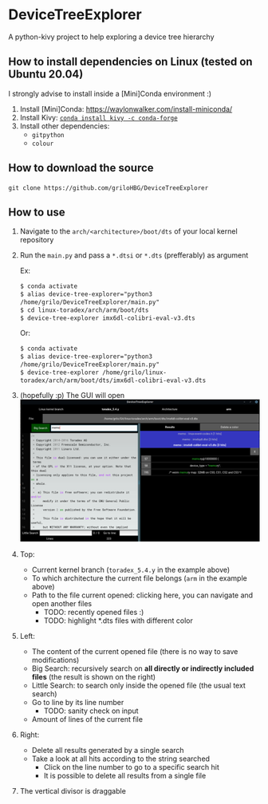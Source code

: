 # DeviceTreeExplorer
A python-kivy project to help exploring a device tree hierarchy

## How to install dependencies on Linux (tested on Ubuntu 20.04)

I strongly advise to install inside a [Mini]Conda environment :)

1. Install [Mini]Conda: https://waylonwalker.com/install-miniconda/
2. Install Kivy:  [`conda install kivy -c conda-forge`](https://kivy.org/doc/stable/gettingstarted/installation.html)
3. Install other dependencies:
   - `gitpython`
   - `colour`

## How to download the source

`git clone https://github.com/griloHBG/DeviceTreeExplorer`

## How to use

1. Navigate to the `arch/<architecture>/boot/dts` of your local kernel repository
2. Run the `main.py` and pass a `*.dtsi` or `*.dts` (prefferably) as argument

   Ex:
   ```
   $ conda activate 
   $ alias device-tree-explorer="python3 /home/grilo/DeviceTreeExplorer/main.py"
   $ cd linux-toradex/arch/arm/boot/dts
   $ device-tree-explorer imx6dl-colibri-eval-v3.dts
   ```
   Or:
   ```
   $ conda activate 
   $ alias device-tree-explorer="python3 /home/grilo/DeviceTreeExplorer/main.py"
   $ device-tree-explorer /home/grilo/linux-toradex/arch/arm/boot/dts/imx6dl-colibri-eval-v3.dts
   ```
5. (hopefully :p) The GUI will open
   ![](images/img.png)
6. Top:
   - Current kernel branch (`toradex_5.4.y` in the example above)
   - To which architecture the current file belongs (`arm` in the example above)
   - Path to the file current opened: clicking here, you can navigate and open another files
     - TODO: recently opened files :)
     - TODO: highlight *.dts files with different color
7. Left:
   - The content of the current opened file (there is no way to save modifications)
   - Big Search: recursively search on **all directly or indirectly included files** (the result is shown on the right) 
   - Little Search: to search only inside the opened file (the usual text search)
   - Go to line by its line number
     - TODO: sanity check on input
   - Amount of lines of the current file
8. Right:
   - Delete all results generated by a single search
   - Take a look at all hits according to the string searched
      - Click on the line number to go to a specific search hit
      - It is possible to delete all results from a single file
9. The vertical divisor is draggable
